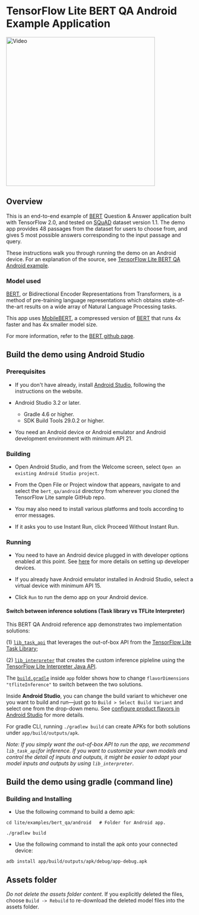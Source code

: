 # TensorFlow Lite BERT QA Android Example Application


<img src="https://user-images.githubusercontent.com/67560900/122643946-37d0d380-d130-11eb-8e7c-f467b90cb0dd.mp4" width="400px" alt="Video">

## Overview

This is an end-to-end example of [BERT] Question & Answer application built with
TensorFlow 2.0, and tested on [SQuAD] dataset version 1.1. The demo app provides
48 passages from the dataset for users to choose from, and gives 5 most possible
answers corresponding to the input passage and query.

These instructions walk you through running the demo on an Android device. For an explanation of the source, see
[TensorFlow Lite BERT QA Android example](EXPLORE_THE_CODE.md).

### Model used

[BERT], or Bidirectional Encoder Representations from Transformers, is a method
of pre-training language representations which obtains state-of-the-art results
on a wide array of Natural Language Processing tasks.

This app uses [MobileBERT], a compressed version of [BERT] that runs 4x faster and
has 4x smaller model size.

For more information, refer to the [BERT github page][BERT].


## Build the demo using Android Studio

### Prerequisites

*   If you don't have already, install
    [Android Studio](https://developer.android.com/studio/index.html), following
    the instructions on the website.

*   Android Studio 3.2 or later.
    - Gradle 4.6 or higher.
    - SDK Build Tools 29.0.2 or higher.

*   You need an Android device or Android emulator and Android development
    environment with minimum API 21.

### Building

*   Open Android Studio, and from the Welcome screen, select `Open an existing
    Android Studio project`.

*   From the Open File or Project window that appears, navigate to and select
    the `bert_qa/android` directory from wherever you cloned the TensorFlow Lite
    sample GitHub repo.

*   You may also need to install various platforms and tools according to error
    messages.

*   If it asks you to use Instant Run, click Proceed Without Instant Run.

### Running

*   You need to have an Android device plugged in with developer options enabled
    at this point. See [here](https://developer.android.com/studio/run/device "Download Link")
    for more details on setting up developer devices.

*   If you already have Android emulator installed in Android Studio, select a
    virtual device with minimum API 15.

*   Click `Run` to run the demo app on your Android device.

#### Switch between inference solutions (Task library vs TFLite Interpreter)

This BERT QA Android reference app demonstrates two implementation
solutions:

(1)
[`lib_task_api`](https://github.com/SunitRoy2703/examples/tree/bertQa-android-task-lib/lite/examples/bert_qa/android/lib_task_api)
that leverages the out-of-box API from the
[TensorFlow Lite Task Library](https://www.tensorflow.org/lite/inference_with_metadata/task_library/bert_question_answerer);

(2)
[`lib_interpreter`](https://github.com/SunitRoy2703/examples/tree/bertQa-android-task-lib/lite/examples/bert_qa/android/lib_interpreter)
that creates the custom inference pipleline using the
[TensorFlow Lite Interpreter Java API](https://www.tensorflow.org/lite/guide/inference#load_and_run_a_model_in_java).

The [`build.gradle`](app/build.gradle) inside `app` folder shows how to change
`flavorDimensions "tfliteInference"` to switch between the two solutions.

Inside **Android Studio**, you can change the build variant to whichever one you
want to build and run—just go to `Build > Select Build Variant` and select one
from the drop-down menu. See
[configure product flavors in Android Studio](https://developer.android.com/studio/build/build-variants#product-flavors)
for more details.

For gradle CLI, running `./gradlew build` can create APKs for both solutions
under `app/build/outputs/apk`.

*Note: If you simply want the out-of-box API to run the app, we recommend
`lib_task_api`for inference. If you want to customize your own models and
control the detail of inputs and outputs, it might be easier to adapt your model
inputs and outputs by using `lib_interpreter`.*

## Build the demo using gradle (command line)

### Building and Installing

*   Use the following command to build a demo apk:

```
cd lite/examples/bert_qa/android   # Folder for Android app.

./gradlew build
```

*   Use the following command to install the apk onto your connected device:

```
adb install app/build/outputs/apk/debug/app-debug.apk
```

## Assets folder

_Do not delete the assets folder content_. If you explicitly deleted the files,
choose `Build -> Rebuild` to re-download the deleted model files into the assets
folder.

[BERT]: https://github.com/google-research/bert "Bert"
[SQuAD]: https://rajpurkar.github.io/SQuAD-explorer/ "SQuAD"
[MobileBERT]:https://tfhub.dev/tensorflow/tfjs-model/mobilebert/1 "MobileBERT"
